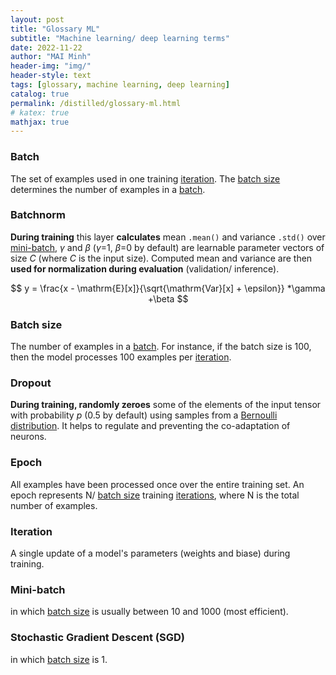 ```yaml
---
layout: post
title: "Glossary ML"
subtitle: "Machine learning/ deep learning terms"
date: 2022-11-22
author: "MAI Minh"
header-img: "img/"
header-style: text
tags: [glossary, machine learning, deep learning]
catalog: true
permalink: /distilled/glossary-ml.html
# katex: true
mathjax: true
---
```

<!-- <b>Last modified: <script>document.write( document.lastModified );</script> -->

### Batch

The set of examples used in one training [iteration](#iteration). The [batch size](#batch-size) determines the number of examples in a [batch](#batch).

### Batchnorm

**During training** this layer **calculates** mean `.mean()` and variance `.std()` over [mini-batch](#mini-batch), $\gamma$ and $\beta$ ($\gamma$=1, $\beta$=0 by default) are learnable parameter vectors of size $C$ (where $C$ is the input size). Computed mean and variance are then **used for normalization during evaluation** (validation/ inference).

$$
y = \frac{x - \mathrm{E}[x]}{\sqrt{\mathrm{Var}[x] + \epsilon}} *\gamma +\beta
$$

### Batch size 

The number of examples in a [batch](#batch). For instance, if the batch size is 100, then the model processes 100 examples per [iteration](#iteration).

### Dropout

**During training, randomly zeroes** some of the elements of the input tensor with probability $p$ (0.5 by default) using samples from a [Bernoulli distribution](https://en.wikipedia.org/wiki/Bernoulli_distribution). It helps to regulate and preventing the co-adaptation of neurons.

### Epoch

All examples have been processed once over the entire training set. An epoch represents N/ [batch size](#batch-size) training [iterations](#iteration), where N is the total number of examples.

### Iteration

A single update of a model's parameters (weights and biase) during training.

### Mini-batch

in which [batch size](#batch-size) is usually between 10 and 1000 (most efficient).

### Stochastic Gradient Descent (SGD)

in which [batch size](#batch-size) is 1.






